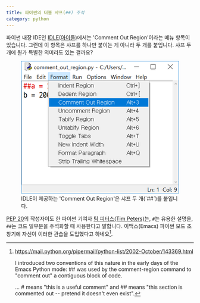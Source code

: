```yaml
---
title: 파이썬의 더블 샤프(##) 주석
category: python
---
```


파이썬 내장 IDE인 [IDLE(아이들)][idle]에서는 'Comment Out Region'이라는 메뉴 항목이 있습니다. 그런데 이 항목은 샤프를 하나만 붙이는 게 아니라 두 개를 붙입니다. 샤프 두 개에 뭔가 특별한 의미라도 있는 걸까요?

[idle]: https://docs.python.org/3/library/idle.html

<figure>

<img src="/assets/2018-11-22-double-sharp-comments/comment-out-region.png" alt="IDLE에서 'Format' > 'Comment Out Region'">

<figcaption>IDLE이 제공하는 'Comment Out Region'은 샤프 두 개(`##`)를 붙입니다.</figcation>

</figure>

[PEP 20][pep-20]의 작성자이도 한 파이썬 기여자 [팀 피터스(Tim Peters)][tim-peters]는, `#`는 유용한 설명을, `##`는 코드 일부분을 주석화할 때 사용한다고 말합니다. 이맥스(Emacs) 파이썬 모드 초창기에 자신이 이러한 관습을 도입했다고 하네요[^single-vs-double].

[pep-20]: https://www.python.org/dev/peps/pep-0020/

[tim-peters]: https://en.wikipedia.org/wiki/Tim_Peters_(software_engineer)

[^single-vs-double]: <https://mail.python.org/pipermail/python-list/2002-October/143369.html>

    I introduced two conventions of this nature in the early days of the Emacs Python mode: ## was used by the comment-region command to "comment out" a contiguous block of code.

    ... # means "this is a useful comment" and ## means "this section is commented out -- pretend it doesn't even exist".
